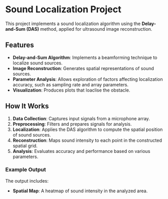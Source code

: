 # Sound Localization Project

This project implements a sound localization algorithm using the **Delay-and-Sum (DAS)** method, applied for ultrasound image reconstruction.

## Features

- **Delay-and-Sum Algorithm**: Implements a beamforming technique to localize sound sources.
- **Image Reconstruction**: Generates spatial representations of sound sources.
- **Parameter Analysis**: Allows exploration of factors affecting localization accuracy, such as sampling rate and array parameters.
- **Visualization**: Produces plots that loaclise the obstacle.

## How It Works

1. **Data Collection**: Captures input signals from a microphone array.
2. **Preprocessing**: Filters and prepares signals for analysis.
3. **Localization**: Applies the DAS algorithm to compute the spatial position of sound sources.
4. **Reconstruction**: Maps sound intensity to each point in the constructed spatial grid.
5. **Analysis**: Evaluates accuracy and performance based on various parameters.

### Example Output
The output includes:
- **Spatial Map**: A heatmap of sound intensity in the analyzed area.

